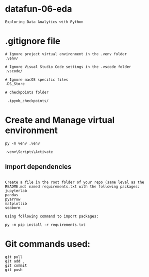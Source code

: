 # datafun-06-eda
```
Exploring Data Analytics with Python
```
# .gitignore file
```
# Ignore project virtual environment in the .venv folder
.venv/

# Ignore Visual Studio Code settings in the .vscode folder
.vscode/

# Ignore macOS specific files
.DS_Store

# checkpoints folder

 .ipynb_checkpoints/

```
# Create and Manage virtual environment
```
py -m venv .venv

.venv\Scripts\Activate
```

## import dependencies 
```

Create a file in the root folder of your repo (same level as the README.md) named requirements.txt with the following packages:
jupyterlab
pandas
pyarrow
matplotlib
seaborn

Using following command to import packages:

py -m pip install -r requirements.txt

```

# Git commands used: 
```
git pull
git add .
git commit 
git push
```

